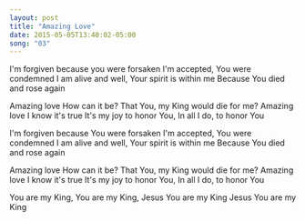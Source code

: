 ```yaml
---
layout: post
title: "Amazing Love"
date: 2015-05-05T13:40:02-05:00
song: "03"
---
```


I'm forgiven because you were forsaken
I'm accepted, You were condemned
I am alive and well, Your spirit is within me
Because You died and rose again

Amazing love
How can it be?
That You, my King would die for me?
Amazing love
I know it's true
It's my joy to honor You,
In all I do, to honor You

I'm forgiven because You were forsaken
I'm accepted, You were condemned
I am alive and well, Your spirit is within me
Because You died and rose again

Amazing love
How can it be?
That You, my King would die for me?
Amazing love
I know it's true
It's my joy to honor You,
In all I do, to honor You

You are my King,
You are my King,
Jesus You are my King
Jesus You are my King

